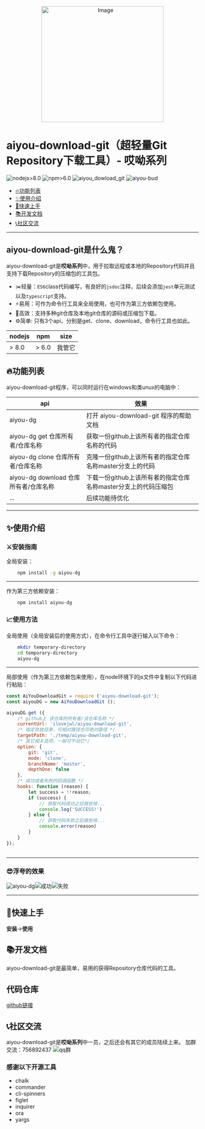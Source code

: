 <p align="center">
    <img src="./sources/logo.png" alt="Image" width="320" height="304"/>
</p>

# aiyou-download-git（超轻量Git Repository下载工具）- 哎呦系列
![nodejs>8.0](https://img.shields.io/badge/nodejs-%3E%208.0-brightgreen.svg) 
![npm>6.0](https://img.shields.io/badge/npm-%20%3E%206.0-brightgreen.svg) 
![aiyou_dowload_git](https://img.shields.io/badge/aiyou_dowload_git-1.0.0-brightgreen.svg) 
![aiyou-bud](https://img.shields.io/badge/aiyou-bud-brightgreen.svg)

- [🔥功能列表](##功能列表)
- [✨使用介绍](#使用介绍)
- [🚀快速上手](#快速上手)
- [📚开发文档](#开发文档)
- [📞社区交流](#社区交流)

***
## aiyou-download-git是什么鬼？
aiyou-download-git是**哎呦系列**中，用于拉取远程或本地的Repository代码并且支持下载Repository的压缩包的工具包。

- ✂️轻量：`ES6`class代码编写，有良好的`jsdoc`注释，后续会添加`jest`单元测试以及`typescript`支持。
- ⚡易用：可作为命令行工具来全局使用，也可作为第三方依赖包使用。
- 💉高效：支持多种git仓库及本地git仓库的源码或压缩包下载。
- ⚙️️简单: 只有3个api，分别是get、clone、download，命令行工具也如此。

| nodejs | npm   | size   |
| ------ | ----- | ------ |
| > 8.0  | > 6.0 | 我管它 |

## 🔥功能列表
aiyou-download-git程序，可以同时运行在windows和类unux的电脑中：

| api                                    | 效果                                                           |
| -------------------------------------- | -------------------------------------------------------------- |
| aiyou-dg                               | 打开 aiyou-download-git 程序的帮助文档                         |
| aiyou-dg get  仓库所有者/仓库名称      | 获取一份github上该所有者的指定仓库名称的代码                   |
| aiyou-dg clone  仓库所有者/仓库名称    | 克隆一份github上该所有者的指定仓库名称master分支上的代码       |
| aiyou-dg download  仓库所有者/仓库名称 | 下载一份github上该所有者的指定仓库名称master分支上的代码压缩包 |
| ...                                    | 后续功能待优化                                                 |
***

## ✨使用介绍
### ⚔️安装指南
全局安装：

```bash
    npm install -g aiyou-dg
```

***

作为第三方依赖安装：

```bash
    npm install aiyou-dg
```

### 📈使用方法
全局使用（全局安装后的使用方式），在命令行工具中逐行输入以下命令：

```bash
    mkdir temporary-directory
    cd temporary-directory
    aiyou-dg
```

***

局部使用（作为第三方依赖包来使用），在node环境下的js文件中复制以下代码进行粘贴：

```javascript
const AiYouDownloadGit = require ('aiyou-download-git');
const aiyouDG = new AiYouDownloadGit ();

aiyouDG.get ({
    /* github上 该仓库的所有者/该仓库名称 */
    currentUrl: 'ilovejwl/aiyou-download-git',
    /* 指定存放目录，可相对路径也可绝对路径 */
    targetPath: './temp/aiyou-download-git',
    /* 其它相关选项，一般可不动它*/
    option: {
        git: 'git',
        mode: 'clone',
        branchName: 'master',
        depthOne: false
    },
    /* 成功或者失败的回调函数 */
    hooks: function (reason) {
        let success = !!reason;
        if (success) {
            // 获取代码成功之后做些啥...
            console.log('SUCCESS!')
        } else {
            // 获取代码失败之后做些啥...
            console.error(reason)
        }
    }
});
    
```

***

### 😎浮夸的效果
![aiyou-dg](./sources/20200204110614.png)![成功](./sources/20200204110914-s.png)![失败](./sources/20200204110958-b.png)
***

## 🚀快速上手
**安装**->**使用**

## 📚开发文档
aiyou-download-git是最简单，易用的获得Repository仓库代码的工具。

## 代码仓库
[github链接](https://github.com/ilovejwl/aiyou-download-git)

## 📞社区交流
aiyou-download-git是**哎呦系列**中一员，之后还会有其它的成员陆续上来。
加群交流：756892437
![qq群](./sources/20200204113427-qq.jpg)

### 感谢以下开源工具

- chalk
- commander
- cli-spinners
- figlet
- inquirer
- ora
- yargs


